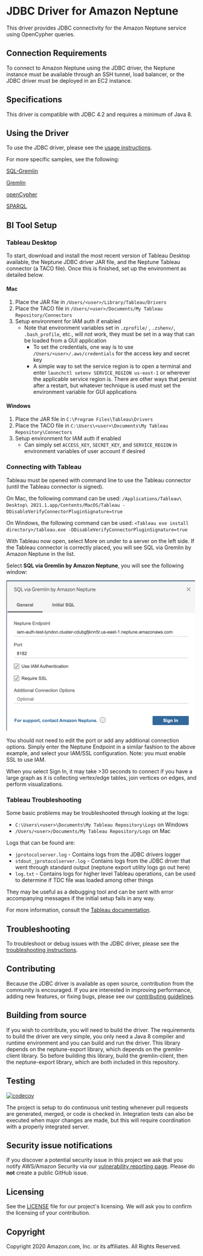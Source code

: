 # JDBC Driver for Amazon Neptune

This driver provides JDBC connectivity for the Amazon Neptune service using OpenCypher queries.

## Connection Requirements

To connect to Amazon Neptune using the JDBC driver, the Neptune instance must be available through an SSH tunnel, load balancer, or the JDBC driver must be deployed in an EC2 instance. 

## Specifications

This driver is compatible with JDBC 4.2 and requires a minimum of Java 8.

## Using the Driver

To use the JDBC driver, please see the [usage instructions](./USAGE.md).

For more specific samples, see the following:

[SQL-Gremlin](samples/SQLGREMLIN.md)

[Gremlin](samples/GREMLIN.md)

[openCypher](samples/OPENCYPHER.md)

[SPARQL](samples/SPARQL.md)

## BI Tool Setup

### Tableau Desktop
To start, download and install the most recent version of Tableau Desktop available, the Neptune JDBC driver JAR file, and the Neptune Tableau connector (a TACO file). Once this is finished, set up the environment as detailed below.

#### Mac

1. Place the JAR file in `/Users/<user>/Library/Tableau/Drivers`
2. Place the TACO file in `/Users/<user>/Documents/My Tableau Repository/Connectors`
3. Setup environment for IAM auth if enabled
   - Note that environment variables set in `.zprofile/` , `.zshenv/`, `.bash_profile`, etc., will not work, they must be set in a way that can be loaded from a GUI application
     - To set the credentials, one way is to use `/Users/<user>/.aws/credentials` for the access key and secret key
     - A simple way to set the service region is to open a terminal and enter `launchctl setenv SERVICE_REGION us-east-1` or wherever the applicable service region is. There are other ways that persist after a restart, but whatever technique is used must set the environment variable for GUI applications

#### Windows

1. Place the JAR file in `C:\Program Files\Tableau\Drivers`
2. Place the TACO file in `C:\Users\<user>\Documents\My Tableau Repository\Connectors`
3. Setup environment for IAM auth if enabled
   - Can simply set `ACCESS_KEY`, `SECRET_KEY`, and `SERVICE_REGION` in environment variables of user account if desired
   
### Connecting with Tableau

Tableau must be opened with command line to use the Tableau connector (until the Tableau connector is signed). 

On Mac, the following command can be used: `/Applications/Tableau\ Desktop\ 2021.1.app/Contents/MacOS/Tableau -DDisableVerifyConnectorPluginSignature=true`

On Windows, the following command can be used: `<Tableau exe install directory>/tableau.exe -DDisableVerifyConnectorPluginSignature=true`

With Tableau now open, select More on under to a server on the left side. If the Tableau connector is correctly placed, you will see SQL via Gremlin by Amazon Neptune in the list.

Select **SQL via Gremlin by Amazon Neptune**, you will see the following window:

[<img src="samples/images/tableauSQLgremlin.png" width="500"/>](samples/images/tableauSQLgremlin.png)

You should not need to edit the port or add any additional connection options. Simply enter the Neptune Endpoint in a similar fashion to the above example, and select your IAM/SSL configuration. Note: you must enable SSL to use IAM.

When you select Sign In, it may take >30 seconds to connect if you have a large graph as it is collecting vertex/edge tables, join vertices on edges, and perform visualizations.

### Tableau Troubleshooting

Some basic problems may be troubleshooted through looking at the logs:
- `C:\Users\<user>\Documents\My Tableau Repository\Logs` on Windows
- `/Users/<user>/Documents/My Tableau Repository/Logs` on Mac

Logs that can be found are:

- `jprotocolserver.log` - Contains logs from the JDBC drivers logger
- `stdout_jprotocolserver.log` - Contains logs from the JDBC driver that went through standard output (neptune export utility logs go out here)
- `log.txt` - Contains logs for higher level Tableau operations, can be used to determine if TDC file was loaded among other things

They may be useful as a debugging tool and can be sent with error accompanying messages if the initial setup fails in any way.

For more information, consult the [Tableau documentation](https://tableau.github.io/connector-plugin-sdk/docs/run-taco).

## Troubleshooting

To troubleshoot or debug issues with the JDBC driver, please see the [troubleshooting instructions](./TROUBLESHOOTING.md).

## Contributing

Because the JDBC driver is available as open source, contribution from the community is encouraged. If you are interested in improving performance, adding new features, or fixing bugs, please see our [contributing guidelines](./CONTRIBUTING.md).

## Building from source

If you wish to contribute, you will need to build the driver. The requirements to build the driver are very simple, you only need a Java 8 compiler and runtime environment and you can build and run the driver. This library depends on the neptune-export library, which depends on the gremlin-client library. So before building this library, build the gremlin-client, then the neptune-export library, which are both included in this repository.

## Testing

[![codecov](https://codecov.io/gh/Bit-Quill/neptunejdbc/branch/develop/graph/badge.svg?token=E54Y02A3HE)](https://codecov.io/gh/Bit-Quill/neptunejdbc)

The project is setup to do continuous unit testing whenever pull requests are generated, merged, or code is checked in. Integration tests can also be executed when major changes are made, but this will require coordination with a properly integrated server.

## Security issue notifications

If you discover a potential security issue in this project we ask that you notify AWS/Amazon Security via our [vulnerability reporting page](http://aws.amazon.com/security/vulnerability-reporting/). Please do **not** create a public GitHub issue.

## Licensing

See the [LICENSE](./LICENSE) file for our project's licensing. We will ask you to confirm the licensing of your contribution.

## Copyright

Copyright 2020 Amazon.com, Inc. or its affiliates. All Rights Reserved.
